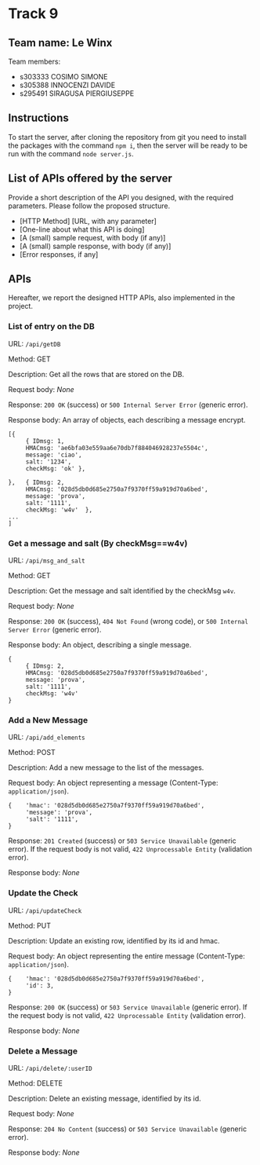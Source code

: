 # Track 9

## Team name: Le Winx

Team members:
* s303333 COSIMO SIMONE
* s305388 INNOCENZI DAVIDE 
* s295491 SIRAGUSA PIERGIUSEPPE

## Instructions

To start the server, after cloning the repository from git you need to install the packages with the command `npm i`, then the server will be ready to be run with the command `node server.js`.

## List of APIs offered by the server

Provide a short description of the API you designed, with the required parameters. Please follow the proposed structure.

* [HTTP Method] [URL, with any parameter]
* [One-line about what this API is doing]
* [A (small) sample request, with body (if any)]
* [A (small) sample response, with body (if any)]
* [Error responses, if any]

## APIs
Hereafter, we report the designed HTTP APIs, also implemented in the project.

### __List of entry on the DB__

URL: `/api/getDB`

Method: GET

Description: Get all the rows that are stored on the DB.

Request body: _None_

Response: `200 OK` (success) or `500 Internal Server Error` (generic error).

Response body: An array of objects, each describing a message encrypt.
```
[{
     { IDmsg: 1,
     HMACmsg: 'ae6bfa03e559aa6e70db7f884046928237e5504c', 
     message: 'ciao', 
     salt: '1234', 
     checkMsg: 'ok' },

},   { IDmsg: 2, 
     HMACmsg: '028d5db0d685e2750a7f9370ff59a919d70a6bed', 
     message: 'prova', 
     salt: '1111', 
     checkMsg: 'w4v'  },
...
]
```

### __Get a message and salt (By checkMsg==w4v)__

URL: `/api/msg_and_salt`

Method: GET

Description: Get the message and salt identified by the checkMsg `w4v`.

Request body: _None_

Response: `200 OK` (success), `404 Not Found` (wrong code), or `500 Internal Server Error` (generic error).

Response body: An object, describing a single message.
```
{
     { IDmsg: 2, 
     HMACmsg: '028d5db0d685e2750a7f9370ff59a919d70a6bed', 
     message: 'prova', 
     salt: '1111', 
     checkMsg: 'w4v'
}

```

### __Add a New Message__

URL: `/api/add_elements`

Method: POST

Description: Add a new message to the list of the messages.

Request body: An object representing a message (Content-Type: `application/json`).
```
{    'hmac': '028d5db0d685e2750a7f9370ff59a919d70a6bed', 
     'message': 'prova', 
     'salt': '1111',
}
```

Response: `201 Created` (success) or `503 Service Unavailable` (generic error). If the request body is not valid, `422 Unprocessable Entity` (validation error).

Response body: _None_

### __Update the Check__

URL: `/api/updateCheck`

Method: PUT

Description: Update an existing row, identified by its id and hmac.

Request body: An object representing the entire message (Content-Type: `application/json`).
```
{    'hmac': '028d5db0d685e2750a7f9370ff59a919d70a6bed', 
     'id': 3,
}
```

Response: `200 OK` (success) or `503 Service Unavailable` (generic error). If the request body is not valid, `422 Unprocessable Entity` (validation error).

Response body: _None_

### __Delete a Message__

URL: `/api/delete/:userID`

Method: DELETE

Description: Delete an existing message, identified by its id.

Request body: _None_

Response: `204 No Content` (success) or `503 Service Unavailable` (generic error).

Response body: _None_